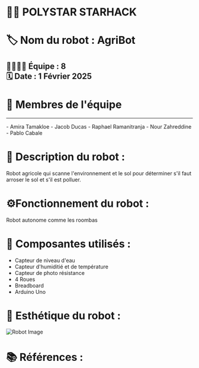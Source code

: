 # 🌟🤖 POLYSTAR STARHACK 

#  🏷️ Nom du robot :  AgriBot

## 👨‍💻👩‍💻 Équipe :  8 <br> 🗓️ Date : 1 Février 2025

# 👥 Membres de l'équipe <br>

<hr style="border-color: #40E0D0; border-width: 5px;">
- Amira Tamakloe
- Jacob Ducas
- Raphael Ramanitranja
- Nour Zahreddine
- Pablo Cabale


# 📄 Description du robot :

Robot agricole qui scanne l'environnement et le sol pour déterminer s'il faut arroser le sol et s'il est polluer.

# ⚙️Fonctionnement du robot :

Robot autonome comme les roombas

# 🧩 Composantes utilisés :

- Capteur de niveau d'eau 
- Capteur d'humiditié et de température
- Capteur de photo résistance
- 4 Roues
- Breadboard
- Arduino Uno

# 🎨 Esthétique du robot :

![Robot Image](IMG_6988.png)

# 📚 Références :
